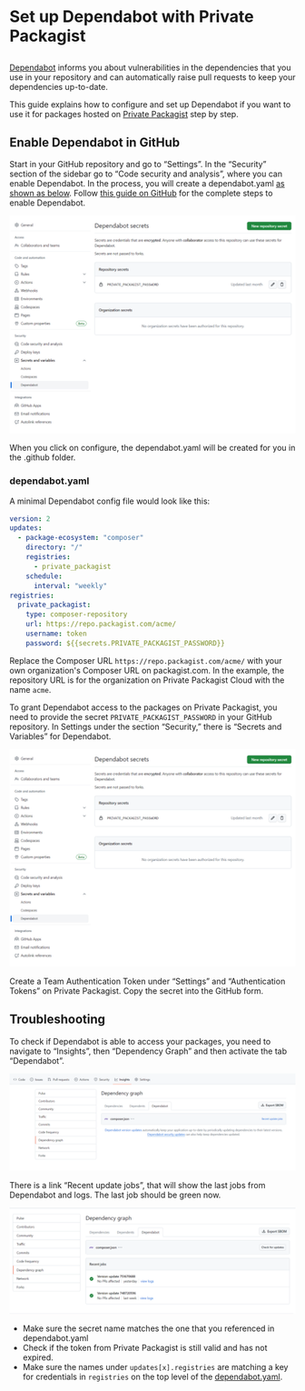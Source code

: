 # Set up Dependabot with Private Packagist
##

[Dependabot](https://docs.github.com/en/code-security/getting-started/dependabot-quickstart-guide) informs you about vulnerabilities in the dependencies that you use in your repository and can automatically raise pull requests to keep your dependencies up-to-date.  

This guide explains how to configure and set up Dependabot if you want to use it for packages hosted on [Private Packagist](https://packagist.com) step by step.  


## Enable Dependabot in GitHub

Start in your GitHub repository and go to “Settings”. In the “Security” section of the sidebar go to “Code security and analysis”, where you can enable Dependabot. In the process, you will create a dependabot.yaml [as shown as below](#dependabotyaml). Follow [this guide on GitHub](https://docs.github.com/en/code-security/getting-started/dependabot-quickstart-guide#enabling-dependabot-for-your-repository) for the complete steps to enable Dependabot.

![enable dependabot](/Resources/public/img/docs/articles/dependabot-secret.png)

When you click on configure, the dependabot.yaml will be created for you in the .github folder.

### dependabot.yaml

A minimal Dependabot config file would look like this:

```yaml
version: 2
updates:
  - package-ecosystem: "composer"
    directory: "/"
    registries:
      - private_packagist
    schedule:
      interval: "weekly"
registries:
  private_packagist:
    type: composer-repository
    url: https://repo.packagist.com/acme/
    username: token
    password: ${{secrets.PRIVATE_PACKAGIST_PASSWORD}}
```

Replace the Composer URL `https://repo.packagist.com/acme/` with your own organization's Composer URL on packagist.com. In the example, the repository URL is for the organization on Private Packagist Cloud with the name `acme`.

To grant Dependabot access to the packages on Private Packagist, you need to provide the secret `PRIVATE_PACKAGIST_PASSWORD` in your GitHub repository. In Settings under the section “Security,” there is “Secrets and Variables” for Dependabot.

![Dependabot Secrets](/Resources/public/img/docs/articles/dependabot-secret.png)

Create a Team Authentication Token under “Settings” and “Authentication Tokens” on Private Packagist. Copy the secret into the GitHub form.

## Troubleshooting

To check if Dependabot is able to access your packages, you need to navigate to “Insights”, then “Dependency Graph” and then activate the tab “Dependabot”.

![Dependabot Insights](/Resources/public/img/docs/articles/dependabot-insights.png)

There is a link “Recent update jobs”, that will show the last jobs from Dependabot and logs. The last job should be green now.

![Dependabot Jobs](/Resources/public/img/docs/articles/dependabot-jobs.png)

- Make sure the secret name matches the one that you referenced in dependabot.yaml
- Check if the token from Private Packagist is still valid and has not expired.
- Make sure the names under `updates[x].registries` are matching a key for credentials in `registries` on the top level of the [dependabot.yaml](#dependabotyaml).
